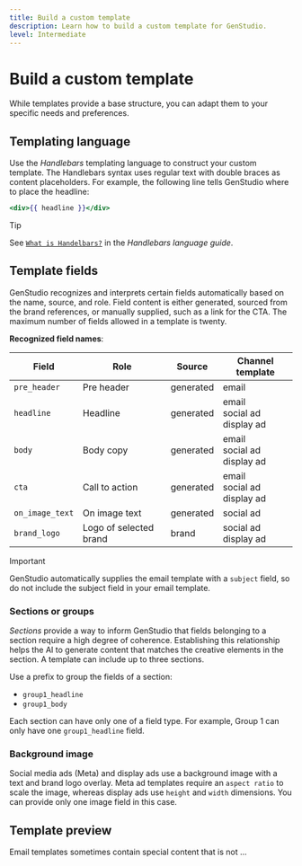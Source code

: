 ```yaml
---
title: Build a custom template
description: Learn how to build a custom template for GenStudio.
level: Intermediate
---
```


# Build a custom template

While templates provide a base structure, you can adapt them to your specific needs and preferences.

## Templating language

Use the _Handlebars_ templating language to construct your custom template. The Handlebars syntax uses regular text with double braces as content placeholders. For example, the following line tells GenStudio where to place the headline:

```handlebars
<div>{{ headline }}</div>
```

>[!TIP]
>
>See [`What is Handelbars?`](https://handlebarsjs.com/guide/#what-is-handlebars) in the _Handlebars language guide_.

## Template fields

GenStudio recognizes and interprets certain fields automatically based on the name, source, and role. Field content is either generated, sourced from the brand references, or manually supplied, such as a link for the CTA. The maximum number of fields allowed in a template is twenty.

**Recognized field names**:

| Field          | Role                   | Source     | Channel template     |
| -------------- | ---------------------- | ---------- | -------------------- |
| `pre_header`   | Pre header             | generated  | email       |
| `headline`     | Headline               | generated  | email<br>social ad<br>display ad |
| `body`         | Body copy              | generated  | email<br>social ad<br>display ad |
| `cta`          | Call to action         | generated  | email<br>social ad<br>display ad |
| `on_image_text`| On image text          | generated  | social ad |
| `brand_logo`   | Logo of selected brand | brand      | social ad<br>display ad |

>[!IMPORTANT]
>
>GenStudio automatically supplies the email template with a `subject` field, so do not include the subject field in your email template.

### Sections or groups

_Sections_ provide a way to inform GenStudio that fields belonging to a section require a high degree of coherence. Establishing this relationship helps the AI to generate content that matches the creative elements in the section. A template can include up to three sections.

Use a prefix to group the fields of a section:

- `group1_headline`
- `group1_body`

Each section can have only one of a field type. For example, Group 1 can only have one `group1_headline` field.

### Background image

Social media ads (Meta) and display ads use a background image with a text and brand logo overlay. Meta ad templates require an `aspect ratio` to scale the image, whereas display ads use `height` and `width` dimensions. You can provide only one image field in this case.

## Template preview

Email templates sometimes contain special content that is not ...
